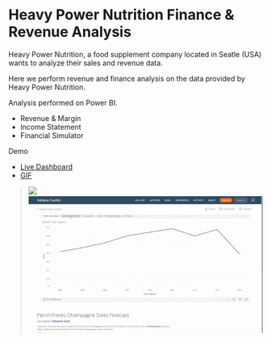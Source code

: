 # Heavy Power Nutrition Finance & Revenue Analysis

Heavy Power Nutrition, a food supplement company located in Seatle (USA) wants to analyze their sales and revenue data.

Here we perform revenue and finance analysis on the data provided by Heavy Power Nutrition.

Analysis performed on Power BI.
- Revenue & Margin
- Income Statement
- Financial Simulator

Demo
- [Live Dashboard](https://app.powerbi.com/groups/me/reports/42da6822-0c9a-4ed3-a2a2-df02420f0d8e/ReportSection)
- [GIF](https://drive.google.com/file/d/1O5HOXuDtOrRYgW0IZUS3DkobGTGFu8ix/view?usp=sharing)
> <img src="https://drive.google.com/file/d/1O5HOXuDtOrRYgW0IZUS3DkobGTGFu8ix/view?usp=sharing">
> <img src="https://github.com/utkarshkant/Perrin-Freres-Champagne-Sales-Forecast/blob/master/Perrin%20Freres%20Champagne%20Sales%20Forecast%20-%20Utkarsh%20Kant%20_%20Tableau%20Public.gif">
